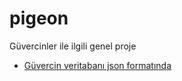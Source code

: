 # pigeon
Güvercinler ile ilgili genel proje
* [Güvercin veritabanı json formatında](https://github.com/iyikodcom/pigeon/blob/main/json/pigeons.json)
